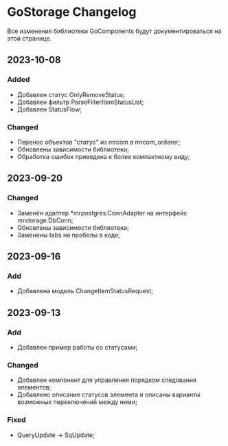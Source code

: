 # GoStorage Changelog
Все изменения библиотеки GoComponents будут документироваться на этой странице.

## 2023-10-08
### Added
- Добавлен статус OnlyRemoveStatus;
- Добавлен фильтр ParseFilterItemStatusList;
- Добавлен StatusFlow;

### Changed
- Перенос объектов "статус" из mrcom в mrcom_orderer;
- Обновлены зависимости библиотеки;
- Обработка ошибок приведена к более компактному виду;

## 2023-09-20
### Changed
- Заменён адаптер *mrpostgres.ConnAdapter на интерфейс mrstorage.DbConn;
- Обновлены зависимости библиотеки;
- Заменены tabs на пробелы в коде;

## 2023-09-16
### Add
- Добавлена модель ChangeItemStatusRequest;

## 2023-09-13
### Add
- Добавлен пример работы со статусами;

### Changed
- Добавлен компонент для управления порядком следования элементов;
- Добавлено описание статусов элемента и описаны варианты возможных переключений между ними;

### Fixed
- QueryUpdate -> SqUpdate;